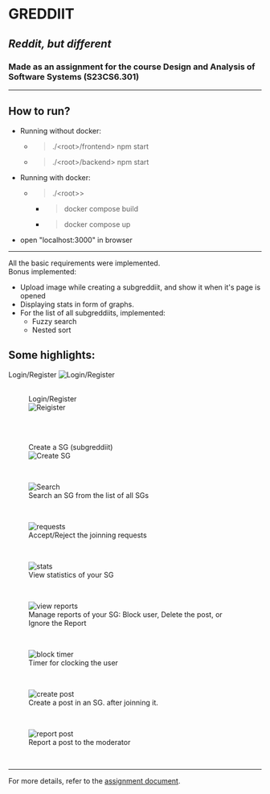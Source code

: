 # GREDDIIT
## *Reddit, but different* 
### Made as an assignment for the course Design and Analysis of Software Systems (S23CS6.301)
____

## How to run?

- Running without docker:
  - > ./\<root>/frontend> npm start
  - > ./\<root>/backend> npm start
- Running with docker:
  - > ./\<root>>
    - > docker compose build
    - > docker compose up
- open "localhost:3000" in browser

___
All the basic requirements were implemented.<br>
Bonus implemented:
- Upload image while creating a subgreddiit, and show it when it's page is opened
- Displaying stats in form of graphs.
- For the list of all subgreddiits, implemented:
    - Fuzzy search
    - Nested sort

## Some highlights:

Login/Register
![Login/Register](./highlights/G-login.png)
<br/><br/>

<figure>
  <figcaption>
  Login/Register
  </figcaption>
  <img src="./highlights/G-login.png" alt="Reigister">
</figure>
<br>
<br>
<figure>
  <figcaption>
    Create a SG (subgreddiit)
    </figcaption>
  <img src="./highlights/G-create_sg.png" alt="Create SG">
</figure>
<br>

<figure>
  <img src="./highlights/G-search_sg.png" alt="Search">
  <figcaption>
  Search an SG from the list of all SGs
  </figcaption>
</figure>
<br>

<figure>
  <img src="./highlights/G-requests.png" alt="requests">
  <figcaption>
  Accept/Reject the joinning requests
  </figcaption>
</figure>
<br>

<figure>
  <img src="./highlights/G-mod.png" alt="stats">
  <figcaption>
  View statistics of your SG
  </figcaption>
</figure>
<br>

<figure>
  <img src="./highlights/G-reports.png" alt="view reports">
  <figcaption>
  Manage reports of your SG: Block user, Delete the post, or Ignore the Report
  </figcaption>
</figure>
<br>
<figure>
  <img src="./highlights/G-report_block_timer.png" alt="block timer">
  <figcaption>
  Timer for clocking the user
  </figcaption>
</figure>
<br>

<figure>
  <img src="./highlights/G-createPost.png" alt="create post">
  <figcaption>
  Create a post in an SG. after joinning it.
  </figcaption>
</figure>
<br>

<figure>
  <img src="./highlights/G-report.png" alt="report post">
  <figcaption>
  Report a post to the moderator
  </figcaption>
</figure>
<br>

___
For more details, refer to the [assignment document](assignment.pdf).